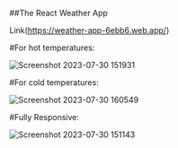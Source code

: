 ##The React Weather App

Link(https://weather-app-6ebb6.web.app/)

#For hot temperatures:

![Screenshot 2023-07-30 151931](https://github.com/Saloni-Kumari-31/Weather-React-App/assets/76212467/0fa815d7-f767-4273-a839-26814edfea93)

#For cold temperatures:

![Screenshot 2023-07-30 160549](https://github.com/Saloni-Kumari-31/Weather-React-App/assets/76212467/a093537e-d543-4be9-af34-1112e9ba655e)

#Fully Responsive:

![Screenshot 2023-07-30 151143](https://github.com/Saloni-Kumari-31/Weather-React-App/assets/76212467/d307561f-4e14-4ee2-84da-f076b5302cf8)
